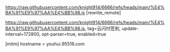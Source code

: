 https://raw.githubusercontent.com/knight914/6666/refs/heads/main/%E4%BA%91%E9%97%AA%E4%BB%98.js
[rewrite_remote]

https://raw.githubusercontent.com/knight914/6666/refs/heads/main/%E4%BA%91%E9%97%AA%E4%BB%98.js,  tag=云闪付签到, update-interval=172800, opt-parser=true, enabled=true 
 
[mitm]
hostname = youhui.95516.com
